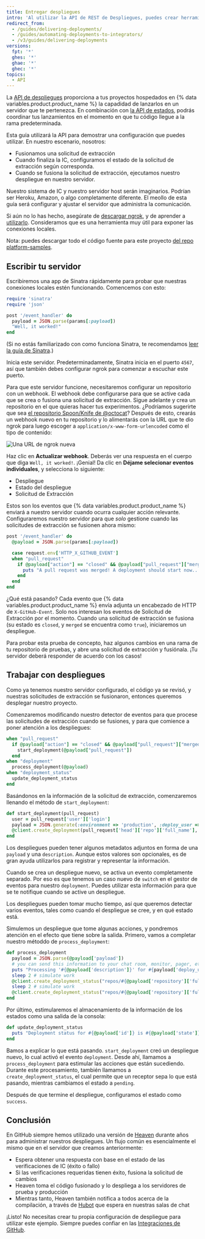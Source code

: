 ```yaml
---
title: Entregar despliegues
intro: 'Al utilizar la API de REST de Despliegues, puedes crear herramientas personalizadas que interactúen con tu servidor y con una app de terceros.'
redirect_from:
  - /guides/delivering-deployments/
  - /guides/automating-deployments-to-integrators/
  - /v3/guides/delivering-deployments
versions:
  fpt: '*'
  ghes: '*'
  ghae: '*'
  ghec: '*'
topics:
  - API
---
```

 
  

La [API de despliegues][deploy API] proporciona a tus proyectos hospedados en {% data variables.product.product_name %} la capadidad de lanzarlos en un servidor que te pertenezca. En combinación con [la API de estados][status API], podrás coordinar tus lanzamientos en el momento en que tu código llegue a la rama predeterminada.

Esta guía utilizará la API para demostrar una configuración que puedes utilizar. En nuestro escenario, nosotros:

* Fusionamos una solicitud de extracción
* Cuando finaliza la IC, configuramos el estado de la solicitud de extracción según corresponda.
* Cuando se fusiona la solicitud de extracción, ejecutamos nuestro despliegue en nuestro servidor.

Nuestro sistema de IC y nuestro servidor host serán imaginarios. Podrían ser Heroku, Amazon, o algo completamente diferente. El meollo de esta guía será configurar y ajustar el servidor que administra la comunicación.

Si aún no lo has hecho, asegúrate de [descargar ngrok][ngrok], y de aprender a [utilizarlo][using ngrok]. Consideramos que es una herramienta muy útil para exponer las conexiones locales.

Nota: puedes descargar todo el código fuente para este proyecto [del repo platform-samples][platform samples].

## Escribir tu servidor

Escribiremos una app de Sinatra rápidamente para probar que nuestras conexiones locales estén funcionando. Comencemos con esto:

``` ruby
require 'sinatra'
require 'json'

post '/event_handler' do
  payload = JSON.parse(params[:payload])
  "Well, it worked!"
end
```

(Si no estás familiarizado con como funciona Sinatra, te recomendamos [leer la guía de Sinatra][Sinatra].)

Inicia este servidor. Predeterminadamente, Sinatra inicia en el puerto `4567`, así que también debes configurar ngrok para comenzar a escuchar este puerto.

Para que este servidor funcione, necesitaremos configurar un repositorio con un webhook. El webhook debe configurarse para que se active cada que se crea o fusiona una solicitud de extracción. Sigue adelante y crea un repositorio en el que quieras hacer tus experimentos. ¿Podríamos sugerirte que sea [el repositorio Spoon/Knife de @octocat](https://github.com/octocat/Spoon-Knife)? Después de esto, crearás un webhook nuevo en tu repositorio y lo alimentarás con la URL que te dio ngrok para luego escoger a `application/x-www-form-urlencoded` como el tipo de contenido:

![Una URL de ngrok nueva](/assets/images/webhook_sample_url.png)

Haz clic en **Actualizar webhook**. Deberás ver una respuesta en el cuerpo que diga `Well, it worked!`. ¡Genial! Da clic en **Déjame selecionar eventos individuales**, y selecciona lo siguiente:

* Despliegue
* Estado del despliegue
* Solicitud de Extracción

Estos son los eventos que {% data variables.product.product_name %} enviará a nuestro servidor cuando ocurra cualquier acción relevante. Configuraremos nuestro servidor para que *solo* gestione cuando las solicitudes de extracción se fusionen ahora mismo:

``` ruby
post '/event_handler' do
  @payload = JSON.parse(params[:payload])

  case request.env['HTTP_X_GITHUB_EVENT']
  when "pull_request"
    if @payload["action"] == "closed" && @payload["pull_request"]["merged"]
      puts "A pull request was merged! A deployment should start now..."
    end
  end
end
```

¿Qué está pasando? Cada evento que {% data variables.product.product_name %} envía adjunta un encabezado de HTTP de `X-GitHub-Event`. Solo nos interesan los eventos de Solicitud de Extracción por el momento. Cuando una solicitud de extracción se fusiona (su estado es `closed`, y `merged` se encuentra como `true`), iniciaremos un despliegue.

Para probar esta prueba de concepto, haz algunos cambios en una rama de tu repositorio de pruebas, y abre una solicitud de extracción y fusiónala. ¡Tu servidor deberá responder de acuerdo con los casos!

## Trabajar con despliegues

Como ya tenemos nuestro servidor configurado, el código ya se revisó, y nuestras solicitudes de extracción se fusionaron, entonces queremos desplegar nuestro proyecto.

Comenzaremos modificando nuestro detector de eventos para que procese las solicitudes de extracción cuando se fusiones, y para que comience a poner atención a los despliegues:

``` ruby
when "pull_request"
  if @payload["action"] == "closed" && @payload["pull_request"]["merged"]
    start_deployment(@payload["pull_request"])
  end
when "deployment"
  process_deployment(@payload)
when "deployment_status"
  update_deployment_status
end
```

Basándonos en la información de la solicitud de extracción, comenzaremos llenando el método de `start_deployment`:

``` ruby
def start_deployment(pull_request)
  user = pull_request['user']['login']
  payload = JSON.generate(:environment => 'production', :deploy_user => user)
  @client.create_deployment(pull_request['head']['repo']['full_name'], pull_request['head']['sha'], {:payload => payload, :description => "Deploying my sweet branch"})
end
```

Los despliegues pueden tener algunos metadatos adjuntos en forma de una `payload` y una `description`. Aunque estos valores son opcionales, es de gran ayuda utilizarlos para registrar y representar la información.

Cuando se crea un despliegue nuevo, se activa un evento completamente separado. Por eso es que tenemos un caso nuevo de `switch` en el gestor de eventos para nuestro `deployment`. Puedes utilizar esta información para que se te notifique cuando se active un despliegue.

Los despliegues pueden tomar mucho tiempo, así que queremos detectar varios eventos, tales como cuando el despliegue se cree, y en qué estado está.

Simulemos un despliegue que tome algunas acciones, y pondremos atención en el efecto que tiene sobre la salida. Primero, vamos a completar nuestro métoddo de `process_deployment`:

``` ruby
def process_deployment
  payload = JSON.parse(@payload['payload'])
  # you can send this information to your chat room, monitor, pager, etc.
  puts "Processing '#{@payload['description']}' for #{payload['deploy_user']} to #{payload['environment']}"
  sleep 2 # simulate work
  @client.create_deployment_status("repos/#{@payload['repository']['full_name']}/deployments/#{@payload['id']}", 'pending')
  sleep 2 # simulate work
  @client.create_deployment_status("repos/#{@payload['repository']['full_name']}/deployments/#{@payload['id']}", 'success')
end
```

Por último, estimularemos el almacenamiento de la información de los estados como una salida de la consola:

``` ruby
def update_deployment_status
  puts "Deployment status for #{@payload['id']} is #{@payload['state']}"
end
```

Bamos a explicar lo que está pasando. `start_deployment` creó un despliegue nuevo, lo cual activó el evento `deployment`. Desde ahí, llamamos a `process_deployment` para estimular las acciones que están sucediendo. Durante este procesamiento, también llamamos a `create_deployment_status`, el cual permite que un receptor sepa lo que está pasando, mientras cambiamos el estado a `pending`.

Después de que termine el despliegue, configuramos el estado como `success`.

## Conclusión

En GitHub siempre hemos utilizado una versión de [Heaven][heaven] durante años para administrar nuestros despliegues. Un flujo común es esencialmente el mismo que en el servidor que creamos anteriormente:

* Espera obtener una respuesta con base en el estado de las verificaciones de IC (éxito o fallo)
* Si las verificaciones requeridas tienen éxito, fusiona la solicitud de cambios
* Heaven toma el código fusionado y lo despliega a los servidores de prueba y producción
* Mientras tanto, Heaven también notifica a todos acerca de la compilación, a través de [Hubot][hubot] que espera en nuestras salas de chat

¡Listo! No necesitas crear tu propia configuración de despliegue para utilizar este ejemplo. Siempre puedes confiar en las [Integraciones de GitHub][integrations].

[deploy API]: /rest/reference/repos#deployments
[status API]: /guides/building-a-ci-server
[ngrok]: https://ngrok.com/
[using ngrok]: /webhooks/configuring/#using-ngrok
[platform samples]: https://github.com/github/platform-samples/tree/master/api/ruby/delivering-deployments
[Sinatra]: http://www.sinatrarb.com/
[heaven]: https://github.com/atmos/heaven
[hubot]: https://github.com/github/hubot
[integrations]: https://github.com/integrations
